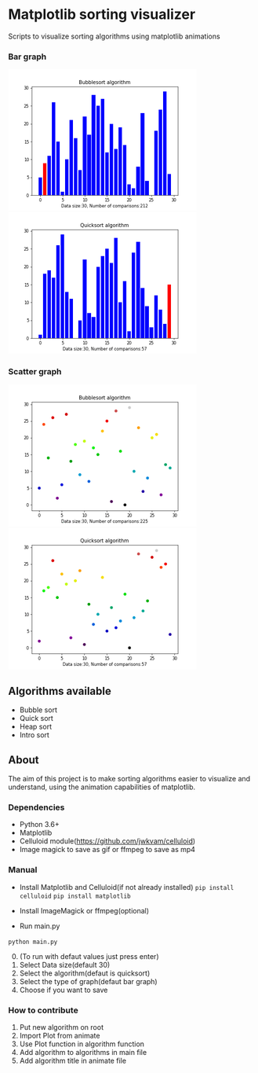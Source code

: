 # Matplotlib sorting visualizer
Scripts to visualize sorting algorithms using matplotlib animations
### Bar graph
![](gifs/bubblesort_bar2.gif)
![](gifs/quicksort_bar.gif)

### Scatter graph
![](gifs/bubblesort_scatter2.gif)
![](gifs/quicksort_scatter.gif)

## Algorithms available
- Bubble sort
- Quick sort
- Heap sort
- Intro sort

## About
The aim of this project is to make sorting algorithms easier to visualize and understand, using the animation capabilities of matplotlib.  

### Dependencies
- Python 3.6+
- Matplotlib
- Celluloid module(https://github.com/jwkvam/celluloid)
- Image magick to save as gif or ffmpeg to save as mp4

### Manual
- Install Matplotlib and Celluloid(if not already installed)
`pip install celluloid`
`pip install matplotlib`

- Install ImageMagick or ffmpeg(optional)

- Run main.py

`python main.py`

0. (To run with defaut values just press enter)
1. Select Data size(default 30)
2. Select the algorithm(defaut is quicksort)
3. Select the type of graph(defaut bar graph)
4. Choose if you want to save

### How to contribute
1. Put new algorithm on root
1. Import Plot from animate
1. Use Plot function in algorithm function
1. Add algorithm to algorithms in main file
1. Add algorithm title in animate file
